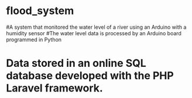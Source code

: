 # flood_system
#A system that monitored the water level of a river using an Arduino with a humidity sensor
#The water level data is processed by an Arduino board programmed in Python 
# Data stored in an online SQL database developed with the PHP Laravel framework.
